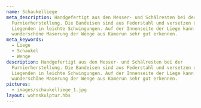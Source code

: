 ```yaml
---
name: Schaukelliege
meta_description: Handgefertigt aus den Messer- und Schälresten bei der
  Furnierherstellung. Die Bandeisen sind aus Federstahl und versetzen den
  Liegenden in leichte Schwingungen. Auf der Innenseite der Liege kann man die
  wunderschöne Maserung der Wenge aus Kamerun sehr gut erkennen.
meta_keywords:
  - Liege
  - Schaukel
  - Wenge
description: Handgefertigt aus den Messer- und Schälresten bei der
  Furnierherstellung. Die Bandeisen sind aus Federstahl und versetzen den
  Liegenden in leichte Schwingungen. Auf der Innenseite der Liege kann man die
  wunderschöne Maserung der Wenge aus Kamerun sehr gut erkennen.
pictures:
  - images/schaukelliege_1.jpg
layout: wohnskulptur.hbs
---
```

